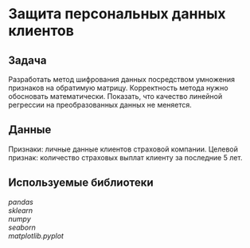 # Защита персональных данных клиентов



## Задача
Разработать метод шифрования данных посредством умножения признаков на обратимую матрицу. Корректность метода нужно обосновать математически. Показать, что качество линейной регрессии на преобразованных данных не меняется.



## Данные  
Признаки: личные данные клиентов страховой компании.
Целевой признак: количество страховых выплат клиенту за последние 5 лет.

## Используемые библиотеки
*pandas*  
*sklearn*  
 *numpy*  
*seaborn*  
*matplotlib.pyplot*    





